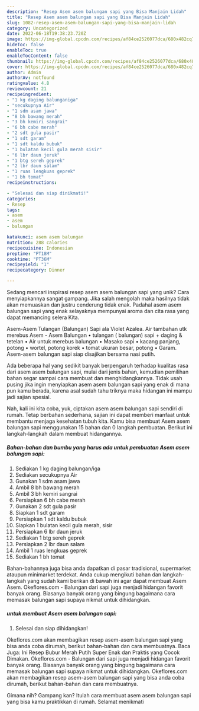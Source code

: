 ```yaml
---
description: "Resep Asem asem balungan sapi yang Bisa Manjain Lidah"
title: "Resep Asem asem balungan sapi yang Bisa Manjain Lidah"
slug: 1082-resep-asem-asem-balungan-sapi-yang-bisa-manjain-lidah
category: Uncategorized
date: 2022-06-18T19:38:23.720Z
image: https://img-global.cpcdn.com/recipes/af84ce2526077dca/680x482cq70/asem-asem-balungan-sapi-foto-resep-utama.jpg
hideToc: false
enableToc: true
enableTocContent: false
thumbnail: https://img-global.cpcdn.com/recipes/af84ce2526077dca/680x482cq70/asem-asem-balungan-sapi-foto-resep-utama.jpg
cover: https://img-global.cpcdn.com/recipes/af84ce2526077dca/680x482cq70/asem-asem-balungan-sapi-foto-resep-utama.jpg
author: Admin
authorAv: notfound
ratingvalue: 4.8
reviewcount: 21
recipeingredient:
- "1 kg daging balunganiga"
- "secukupnya Air"
- "1 sdm asam jawa"
- "8 bh bawang merah"
- "3 bh kemiri sangrai"
- "6 bh cabe merah"
- "2 sdt gula pasir"
- "1 sdt garam"
- "1 sdt kaldu bubuk"
- "1 bulatan kecil gula merah sisir"
- "6 lbr daun jeruk"
- "1 btg sereh geprek"
- "2 lbr daun salam"
- "1 ruas lengkuas geprek"
- "1 bh tomat"
recipeinstructions:

- "Selesai dan siap dinikmati!"
categories:
- Resep
tags:
- asem
- asem
- balungan

katakunci: asem asem balungan 
nutrition: 288 calories
recipecuisine: Indonesian
preptime: "PT18M"
cooktime: "PT36M"
recipeyield: "1"
recipecategory: Dinner

---
```





Sedang mencari inspirasi resep asem asem balungan sapi yang unik? Cara menyiapkannya sangat gampang. Jika salah mengolah maka hasilnya tidak akan memuaskan dan justru cenderung tidak enak. Padahal asem asem balungan sapi yang enak selayaknya mempunyai aroma dan cita rasa yang dapat memancing selera Kita.





Asem-Asem Tulangan (Balungan) Sapi ala Violet Azalea. Air tambahan utk merebus Asem - Asem Balungan • tulangan ( balungan) sapi + daging &amp; tetelan • Air untuk merebus balungan • Masako sapi • kacang panjang, potong • wortel, potong korek • tomat ukuran besar, potong • Garam. Asem-asem balungan sapi siap disajikan bersama nasi putih.

Ada beberapa hal yang sedikit banyak berpengaruh terhadap kualitas rasa dari asem asem balungan sapi, mulai dari jenis bahan, kemudian pemilihan bahan segar sampai cara membuat dan menghidangkannya. Tidak usah pusing jika ingin menyiapkan asem asem balungan sapi yang enak di mana pun kamu berada, karena asal sudah tahu triknya maka hidangan ini mampu jadi sajian spesial.






Nah, kali ini kita coba, yuk, ciptakan asem asem balungan sapi sendiri di rumah. Tetap berbahan sederhana, sajian ini dapat memberi manfaat untuk membantu menjaga kesehatan tubuh kita. Kamu bisa membuat Asem asem balungan sapi menggunakan 15 bahan dan 0 langkah pembuatan. Berikut ini langkah-langkah dalam membuat hidangannya.

<!--inarticleads1-->

##### Bahan-bahan dan bumbu yang harus ada untuk pembuatan Asem asem balungan sapi:

1. Sediakan 1 kg daging balungan/iga
1. Sediakan secukupnya Air
1. Gunakan 1 sdm asam jawa
1. Ambil 8 bh bawang merah
1. Ambil 3 bh kemiri sangrai
1. Persiapkan 6 bh cabe merah
1. Gunakan 2 sdt gula pasir
1. Siapkan 1 sdt garam
1. Persiapkan 1 sdt kaldu bubuk
1. Siapkan 1 bulatan kecil gula merah, sisir
1. Persiapkan 6 lbr daun jeruk
1. Sediakan 1 btg sereh geprek
1. Persiapkan 2 lbr daun salam
1. Ambil 1 ruas lengkuas geprek
1. Sediakan 1 bh tomat


Bahan-bahannya juga bisa anda dapatkan di pasar tradisional, supermarket ataupun minimarket terdekat. Anda cukup mengikuti bahan dan langkah-langkah yang sudah kami berikan di bawah ini agar dapat membuat Asem Asem. Okeflores.com - Balungan dari sapi juga menjadi hidangan favorit banyak orang. Biasanya banyak orang yang bingung bagaimana cara memasak balungan sapi supaya nikmat untuk dihidangkan. 

<!--inarticleads2-->

#####  untuk membuat Asem asem balungan sapi:


1. Selesai dan siap dihidangkan!

Okeflores.com akan membagikan resep asem-asem balungan sapi yang bisa anda coba dirumah, berikut bahan-bahan dan cara membuatnya. Baca Juga: Ini Resep Bubur Merah Putih Super Enak dan Praktis yang Cocok Dimakan. Okeflores.com - Balungan dari sapi juga menjadi hidangan favorit banyak orang. Biasanya banyak orang yang bingung bagaimana cara memasak balungan sapi supaya nikmat untuk dihidangkan. Okeflores.com akan membagikan resep asem-asem balungan sapi yang bisa anda coba dirumah, berikut bahan-bahan dan cara membuatnya. 

Gimana nih? Gampang kan? Itulah cara membuat asem asem balungan sapi yang bisa kamu praktikkan di rumah. Selamat menikmati
